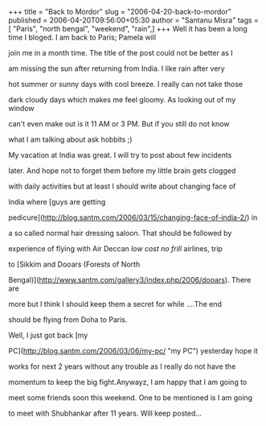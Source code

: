 +++
title = "Back to Mordor"
slug = "2006-04-20-back-to-mordor"
published = 2006-04-20T09:56:00+05:30
author = "Santanu Misra"
tags = [ "Paris", "north bengal", "weekend", "rain",]
+++
Well it has been a long time I bloged. I am back to Paris; Pamela will
join me in a month time. The title of the post could not be better as I
am missing the sun after returning from India. I like rain after very
hot summer or sunny days with cool breeze. I really can not take those
dark cloudy days which makes me feel gloomy. As looking out of my window
can't even make out is it 11 AM or 3 PM. But if you still do not know
what I am talking about ask hobbits ;)

My vacation at India was great. I will try to post about few incidents
later. And hope not to forget them before my little brain gets clogged
with daily activities but at least I should write about changing face of
India where [guys are getting
pedicure](http://blog.santm.com/2006/03/15/changing-face-of-india-2/) in
a so called normal hair dressing saloon. That should be followed by
experience of flying with Air Deccan *low cost no frill* airlines, trip
to [Sikkim and Dooars (Forests of North
Bengal)](http://www.santm.com/gallery3/index.php/2006/dooars). There are
more but I think I should keep them a secret for while ....The end
should be flying from Doha to Paris.

Well, I just got back [my
PC](http://blog.santm.com/2006/03/06/my-pc/ "my PC") yesterday hope it
works for next 2 years without any trouble as I really do not have the
momentum to keep the big fight.Anywayz, I am happy that I am going to
meet some friends soon this weekend. One to be mentioned is I am going
to meet with Shubhankar after 11 years. Will keep posted...
